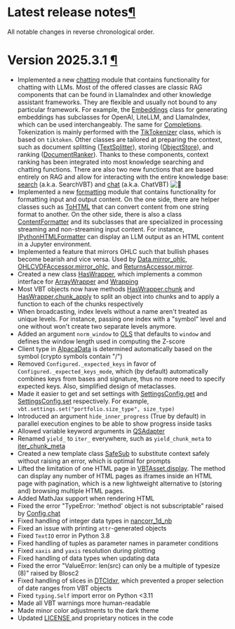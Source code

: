 # Latest release notes[¶](https://vectorbt.pro/pvt_7a467f6b/getting-started/release-notes/#latest-release-notes "Permanent link")

All notable changes in reverse chronological order.


# Version 2025.3.1 [¶](https://vectorbt.pro/pvt_7a467f6b/getting-started/release-notes/#version-202531 "Permanent link")

 * Implemented a new [chatting](https://vectorbt.pro/pvt_7a467f6b/api/utils/knowledge/chatting/) module that contains functionality for chatting with LLMs. Most of the offered classes are classic RAG components that can be found in LlamaIndex and other knowledge assistant frameworks. They are flexible and usually not bound to any particular framework. For example, the [Embeddings](https://vectorbt.pro/pvt_7a467f6b/api/utils/knowledge/chatting/#vectorbtpro.utils.knowledge.chatting.Embeddings) class for generating embeddings has subclasses for OpenAI, LiteLLM, and LlamaIndex, which can be used interchangeably. The same for [Completions](https://vectorbt.pro/pvt_7a467f6b/api/utils/knowledge/chatting/#vectorbtpro.utils.knowledge.chatting.Completions). Tokenization is mainly performed with the [TikTokenizer](https://vectorbt.pro/pvt_7a467f6b/api/utils/knowledge/chatting/#vectorbtpro.utils.knowledge.chatting.TikTokenizer) class, which is based on `tiktoken`. Other classes are tailored at preparing the context, such as document splitting ([TextSplitter](https://vectorbt.pro/pvt_7a467f6b/api/utils/knowledge/chatting/#vectorbtpro.utils.knowledge.chatting.TextSplitter)), storing ([ObjectStore](https://vectorbt.pro/pvt_7a467f6b/api/utils/knowledge/chatting/#vectorbtpro.utils.knowledge.chatting.ObjectStore)), and ranking ([DocumentRanker](https://vectorbt.pro/pvt_7a467f6b/api/utils/knowledge/chatting/#vectorbtpro.utils.knowledge.chatting.DocumentRanker)). Thanks to these components, context ranking has been integrated into most knowledge searching and chatting functions. There are also two new functions that are based entirely on RAG and allow for interacting with the entire knowledge base: [search](https://vectorbt.pro/pvt_7a467f6b/api/utils/knowledge/custom_assets/#vectorbtpro.utils.knowledge.custom_assets.search) (a.k.a. SearchVBT) and [chat](https://vectorbt.pro/pvt_7a467f6b/api/utils/knowledge/custom_assets/#vectorbtpro.utils.knowledge.custom_assets.chat) (a.k.a. ChatVBT) ![🤖](https://cdn.jsdelivr.net/gh/jdecked/twemoji@15.0.3/assets/svg/1f916.svg)
 * Implemented a new [formatting](https://vectorbt.pro/pvt_7a467f6b/api/utils/knowledge/formatting/) module that contains functionality for formatting input and output content. On the one side, there are helper classes such as [ToHTML](https://vectorbt.pro/pvt_7a467f6b/api/utils/knowledge/formatting/#vectorbtpro.utils.knowledge.formatting.ToHTML) that can convert content from one string format to another. On the other side, there is also a class [ContentFormatter](https://vectorbt.pro/pvt_7a467f6b/api/utils/knowledge/formatting/#vectorbtpro.utils.knowledge.formatting.ContentFormatter) and its subclasses that are specialized in processing streaming and non-streaming input content. For instance, [IPythonHTMLFormatter](https://vectorbt.pro/pvt_7a467f6b/api/utils/knowledge/formatting/#vectorbtpro.utils.knowledge.formatting.IPythonHTMLFormatter) can display an LLM output as an HTML content in a Jupyter environment.
 * Implemented a feature that mirrors OHLC such that bullish phases become bearish and vice versa. Used by [Data.mirror_ohlc](https://vectorbt.pro/pvt_7a467f6b/api/data/base/#vectorbtpro.data.base.Data.mirror_ohlc), [OHLCVDFAccessor.mirror_ohlc](https://vectorbt.pro/pvt_7a467f6b/api/ohlcv/accessors/#vectorbtpro.ohlcv.accessors.OHLCVDFAccessor.mirror_ohlc), and [ReturnsAccessor.mirror](https://vectorbt.pro/pvt_7a467f6b/api/returns/accessors/#vectorbtpro.returns.accessors.ReturnsAccessor.mirror).
 * Created a new class [HasWrapper](https://vectorbt.pro/pvt_7a467f6b/api/base/wrapping/#vectorbtpro.base.wrapping.HasWrapper), which implements a common interface for [ArrayWrapper](https://vectorbt.pro/pvt_7a467f6b/api/base/wrapping/#vectorbtpro.base.wrapping.ArrayWrapper) and [Wrapping](https://vectorbt.pro/pvt_7a467f6b/api/base/wrapping/#vectorbtpro.base.wrapping.Wrapping)
 * Most VBT objects now have methods [HasWrapper.chunk](https://vectorbt.pro/pvt_7a467f6b/api/base/wrapping/#vectorbtpro.base.wrapping.HasWrapper.chunk) and [HasWrapper.chunk_apply](https://vectorbt.pro/pvt_7a467f6b/api/base/wrapping/#vectorbtpro.base.wrapping.HasWrapper.chunk_apply) to split an object into chunks and to apply a function to each of the chunks respectively
 * When broadcasting, index levels without a name aren't treated as unique levels. For instance, passing one index with a "symbol" level and one without won't create two separate levels anymore.
 * Added an argument `norm_window` to [OLS](https://vectorbt.pro/pvt_7a467f6b/api/indicators/custom/ols/#vectorbtpro.indicators.custom.ols.OLS) that defaults to `window` and defines the window length used in computing the Z-score
 * Client type in [AlpacaData](https://vectorbt.pro/pvt_7a467f6b/api/data/custom/alpaca/#vectorbtpro.data.custom.alpaca.AlpacaData) is determined automatically based on the symbol (crypto symbols contain "/")
 * Removed `Configured._expected_keys` in favor of `Configured._expected_keys_mode`, which (by default) automatically combines keys from bases and signature, thus no more need to specify expected keys. Also, simplified design of metaclasses.
 * Made it easier to get and set settings with [SettingsConfig.get](https://vectorbt.pro/pvt_7a467f6b/api/_settings/#vectorbtpro._settings.SettingsConfig.get) and [SettingsConfig.set](https://vectorbt.pro/pvt_7a467f6b/api/_settings/#vectorbtpro._settings.SettingsConfig.set) respectively. For example, `vbt.settings.set("portfolio.size_type", size_type)`
 * Introduced an argument `hide_inner_progress` (True by default) in parallel execution engines to be able to show progress inside tasks
 * Allowed variable keyword arguments in [QSAdapter](https://vectorbt.pro/pvt_7a467f6b/api/returns/qs_adapter/#vectorbtpro.returns.qs_adapter.QSAdapter)
 * Renamed `yield_` to `iter_` everywhere, such as `yield_chunk_meta` to [iter_chunk_meta](https://vectorbt.pro/pvt_7a467f6b/api/utils/chunking/#vectorbtpro.utils.chunking.iter_chunk_meta)
 * Created a new template class [SafeSub](https://vectorbt.pro/pvt_7a467f6b/api/utils/template/#vectorbtpro.utils.template.SafeSub) to substitute context safely without raising an error, which is optimal for prompts
 * Lifted the limitation of one HTML page in [VBTAsset.display](https://vectorbt.pro/pvt_7a467f6b/api/utils/knowledge/custom_assets/#vectorbtpro.utils.knowledge.custom_assets.VBTAsset.display). The method can display any number of HTML pages as iframes inside an HTML page with pagination, which is a new lightweight alternative to (storing and) browsing multiple HTML pages.
 * Added MathJax support when rendering HTML
 * Fixed the error "TypeError: 'method' object is not subscriptable" raised by [Config.chat](https://vectorbt.pro/pvt_7a467f6b/api/utils/config/#vectorbtpro.utils.config.Config.chat)
 * Fixed handling of integer data types in [nancorr_1d_nb](https://vectorbt.pro/pvt_7a467f6b/api/generic/nb/base/#vectorbtpro.generic.nb.base.nancorr_1d_nb)
 * Fixed an issue with printing `attr`-generated objects
 * Fixed `TextIO` error in Python 3.8
 * Fixed handling of tuples as parameter names in parameter conditions
 * Fixed `xaxis` and `yaxis` resolution during plotting
 * Fixed handling of data types when updating data
 * Fixed the error "ValueError: len(src) can only be a multiple of typesize (8)" raised by Blosc2
 * Fixed handling of slices in [DTCIdxr](https://vectorbt.pro/pvt_7a467f6b/api/base/indexing/#vectorbtpro.base.indexing.DTCIdxr), which prevented a proper selection of date ranges from VBT objects
 * Fixed `typing.Self` import error on Python <3.11
 * Made all VBT warnings more human-readable
 * Made minor color adjustments to the dark theme
 * Updated [LICENSE ](https://vectorbt.pro/terms/software-license/) and proprietary notices in the code